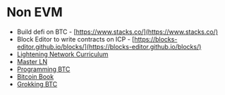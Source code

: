 # Non EVM

- Build defi on BTC - [https://www.stacks.co/](https://www.stacks.co/)
- Block Editor to write contracts on ICP - [https://blocks-editor.github.io/blocks/](https://blocks-editor.github.io/blocks/)
- [Lightening Network Curriculum](https://github.com/chaincodelabs/lightning-curriculum)
- [Master LN](https://github.com/lnbook/lnbook)
- [Programming BTC](https://github.com/jimmysong/programmingbitcoin)
- [Bitcoin Book](https://github.com/bitcoinbook/bitcoinbook)
- [Grokking BTC](https://github.com/kallerosenbaum/grokkingbitcoin)
